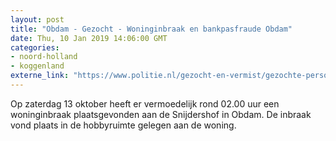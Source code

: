 ```yaml
---
layout: post
title: "Obdam - Gezocht - Woninginbraak en bankpasfraude Obdam"
date: Thu, 10 Jan 2019 14:06:00 GMT
categories: 
- noord-holland 
- koggenland 
externe_link: "https://www.politie.nl/gezocht-en-vermist/gezochte-personen/2019/januari/04-woninginbraak-en-bankpasfraude-obdam.html"
---
```


Op zaterdag 13 oktober heeft er vermoedelijk rond 02.00 uur een woninginbraak plaatsgevonden aan de Snijdershof in Obdam. De inbraak vond plaats in de hobbyruimte gelegen aan de woning.
